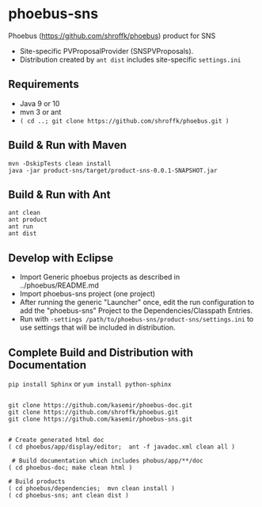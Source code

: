 # phoebus-sns

Phoebus (https://github.com/shroffk/phoebus) product for SNS

 * Site-specific PVProposalProvider (SNSPVProposals).
 * Distribution created by `ant dist` includes site-specific `settings.ini`

## Requirements
 * Java 9 or 10
 * mvn 3 or ant
 * `( cd ..; git clone https://github.com/shroffk/phoebus.git )`

## Build & Run with Maven
```
mvn -DskipTests clean install
java -jar product-sns/target/product-sns-0.0.1-SNAPSHOT.jar 
```

## Build & Run with Ant
```
ant clean
ant product
ant run
ant dist
```

## Develop with Eclipse
 * Import Generic phoebus projects as described in ../phoebus/README.md
 * Import phoebus-sns project (one project)
 * After running the generic "Launcher" once, edit the run configuration
   to add the "phoebus-sns" Project to the Dependencies/Classpath Entries.
 * Run with `-settings /path/to/phoebus-sns/product-sns/settings.ini` to use
   settings that will be included in distribution.
 

## Complete Build and Distribution with Documentation
`pip install Sphinx` or `yum install python-sphinx`


```

git clone https://github.com/kasemir/phoebus-doc.git
git clone https://github.com/shroffk/phoebus.git
git clone https://github.com/kasemir/phoebus-sns.git


# Create generated html doc
( cd phoebus/app/display/editor;  ant -f javadoc.xml clean all )
 
 # Build documentation which includes phobus/app/**/doc
( cd phoebus-doc; make clean html )

# Build products
( cd phoebus/dependencies;  mvn clean install )
( cd phoebus-sns; ant clean dist )

```


 
